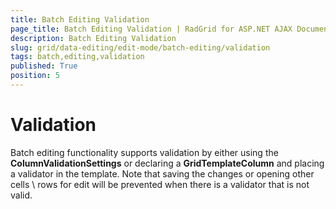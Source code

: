 ```yaml
---
title: Batch Editing Validation
page_title: Batch Editing Validation | RadGrid for ASP.NET AJAX Documentation
description: Batch Editing Validation
slug: grid/data-editing/edit-mode/batch-editing/validation
tags: batch,editing,validation
published: True
position: 5
---
```


# Validation

Batch editing functionality supports validation by either using the **ColumnValidationSettings** or declaring a **GridTemplateColumn** and placing a validator in the template. Note that saving the changes or	opening other cells \ rows for edit will be prevented when there is a validator that is not valid.



